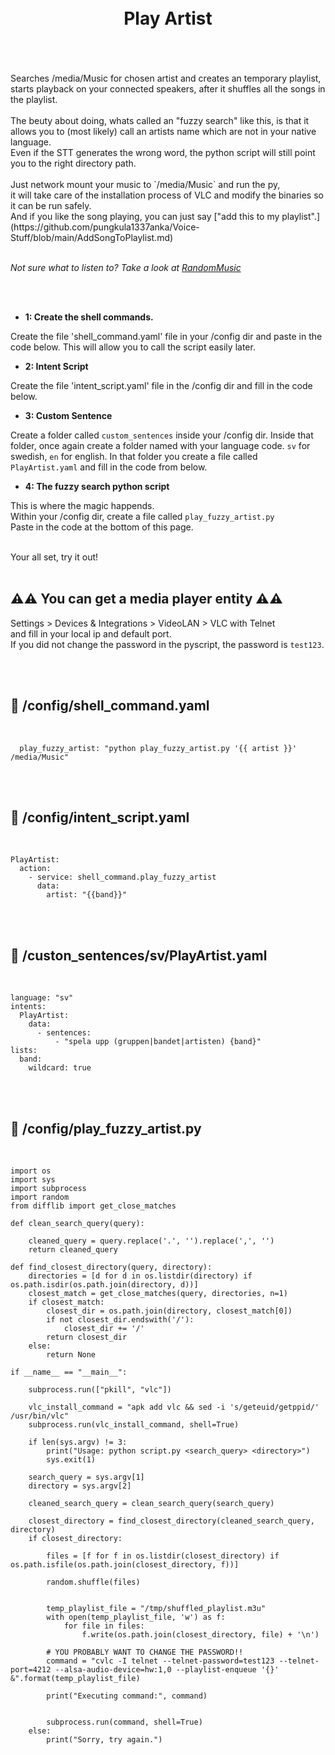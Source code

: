
<h1 align="center">
<br>
Play Artist
</h1><br>
<br><br>
Searches /media/Music for chosen artist and creates an temporary playlist, starts playback on your connected speakers, after it shuffles all the songs in the playlist.<br><br>
The beuty about doing, whats called an "fuzzy search" like this, is that it allows you to (most likely) call an artists name which are not in your native language.<br> 
Even if the STT generates the wrong word, the python script will still point you to the right directory path.<br><br>
Just network mount your music to `/media/Music` and run the py,<br> 
it will take care of the installation process of VLC and modify the binaries so it can be run safely.<br>
And if you like the song playing, you can just say ["add this to my playlist".](https://github.com/pungkula1337anka/Voice-Stuff/blob/main/AddSongToPlaylist.md) <br>
<br>

_Not sure what to listen to? Take a look at [RandomMusic](https://github.com/pungkula1337anka/Voice-Stuff/blob/main/RandomMusic.md)_

<br><br>

- **1: Create the shell commands.** <br>

Create the file 'shell_command.yaml' file in your /config dir and paste in the code below.
This will allow you to call the script easily later.

- **2: Intent Script** <br>

Create the file 'intent_script.yaml' file in the /config dir and fill in the code below.


- **3: Custom Sentence** <br>

Create a folder called `custom_sentences` inside your /config dir.
Inside that folder, once again create a folder named with your language code. `sv` for swedish, `en` for english.
In that folder you create a file called `PlayArtist.yaml` and fill in the code from below. 

- **4: The fuzzy search python script** <br>

This is where the magic happends. <br>
Within your /config dir, create a file called `play_fuzzy_artist.py` <br>
Paste in the code at the bottom of this page. <br>

<br>
Your all set, try it out!<br><br>



## **⚠️⚠️ You can get a media player entity ⚠️⚠️** <br>

Settings > Devices & Integrations > VideoLAN > VLC with Telnet  
and fill in your local ip and default port.  
If you did not change the password in the pyscript, the password is `test123`.  


    
<br><br>


## 🦆 /config/shell_command.yaml <br>


<br>


```
  play_fuzzy_artist: "python play_fuzzy_artist.py '{{ artist }}' /media/Music"
```

<br><br>


## 🦆 /config/intent_script.yaml <br>


<br>

```
PlayArtist:
  action:
    - service: shell_command.play_fuzzy_artist
      data: 
        artist: "{{band}}"
```

<br><br>


## 🦆 /custon_sentences/sv/PlayArtist.yaml <br>


<br>

```
language: "sv"
intents:
  PlayArtist:
    data:
      - sentences:
          - "spela upp (gruppen|bandet|artisten) {band}"
lists:
  band:
    wildcard: true   
```

<br><br>



## 🦆 /config/play_fuzzy_artist.py <br>


<br>

```
import os
import sys
import subprocess
import random
from difflib import get_close_matches

def clean_search_query(query):

    cleaned_query = query.replace('.', '').replace(',', '')
    return cleaned_query

def find_closest_directory(query, directory):
    directories = [d for d in os.listdir(directory) if os.path.isdir(os.path.join(directory, d))]
    closest_match = get_close_matches(query, directories, n=1)
    if closest_match:
        closest_dir = os.path.join(directory, closest_match[0])
        if not closest_dir.endswith('/'):
            closest_dir += '/'
        return closest_dir
    else:
        return None

if __name__ == "__main__":

    subprocess.run(["pkill", "vlc"])

    vlc_install_command = "apk add vlc && sed -i 's/geteuid/getppid/' /usr/bin/vlc"
    subprocess.run(vlc_install_command, shell=True)
    
    if len(sys.argv) != 3:
        print("Usage: python script.py <search_query> <directory>")
        sys.exit(1)

    search_query = sys.argv[1]
    directory = sys.argv[2]

    cleaned_search_query = clean_search_query(search_query)

    closest_directory = find_closest_directory(cleaned_search_query, directory)
    if closest_directory:

        files = [f for f in os.listdir(closest_directory) if os.path.isfile(os.path.join(closest_directory, f))]

        random.shuffle(files)


        temp_playlist_file = "/tmp/shuffled_playlist.m3u"
        with open(temp_playlist_file, 'w') as f:
            for file in files:
                f.write(os.path.join(closest_directory, file) + '\n')
        
        # YOU PROBABLY WANT TO CHANGE THE PASSWORD!!
        command = "cvlc -I telnet --telnet-password=test123 --telnet-port=4212 --alsa-audio-device=hw:1,0 --playlist-enqueue '{}' &".format(temp_playlist_file)
        
        print("Executing command:", command)
        

        subprocess.run(command, shell=True)
    else:
        print("Sorry, try again.")
```


<br><br>
